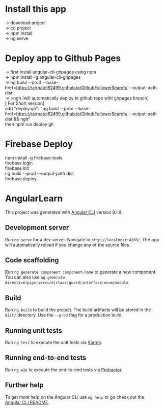 # Install this app
  -> download project</br>
  -> cd project</br>
  -> npm install</br>
  -> ng serve</br>
  
# Deploy app to Github Pages
  -> first install angular-cli-ghpages using npm</br>
        -> npm  install -g angular-cli-ghpages</br>
  -> ng build --prod --base-href=https://rajrpatel62499.github.io/GithubFollowerSearch/ --output-path dist</br>
  -> >ngh [will automatically deploy to github repo wiht ghpages branch]</br>
  [ For Short version]</br>
  add "deploy:gh": "ng build --prod --base-href=https://rajrpatel62499.github.io/GithubFollowerSearch/ --output-path dist && ngh"</br>
  then npm run deploy:gh</br>

# Firebase Deploy
  npm install -g firebase-tools</br>
  firebase login</br>
  firebase init</br>
  ng build --prod --output-path dist</br>
  firebase deploy</br>

# AngularLearn

This project was generated with [Angular CLI](https://github.com/angular/angular-cli) version 9.1.9.

## Development server

Run `ng serve` for a dev server. Navigate to `http://localhost:4200/`. The app will automatically reload if you change any of the source files.

## Code scaffolding

Run `ng generate component component-name` to generate a new component. You can also use `ng generate directive|pipe|service|class|guard|interface|enum|module`.

## Build

Run `ng build` to build the project. The build artifacts will be stored in the `dist/` directory. Use the `--prod` flag for a production build.

## Running unit tests

Run `ng test` to execute the unit tests via [Karma](https://karma-runner.github.io).

## Running end-to-end tests

Run `ng e2e` to execute the end-to-end tests via [Protractor](http://www.protractortest.org/).

## Further help

To get more help on the Angular CLI use `ng help` or go check out the [Angular CLI README](https://github.com/angular/angular-cli/blob/master/README.md).
